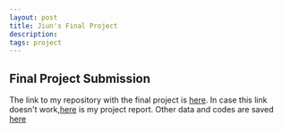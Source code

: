 ```yaml
---
layout: post
title: Jiun's Final Project
description:
tags: project
---
```

## Final Project Submission ##

The link to my repository with the final project is [here](https://github.com/jiun0201/project/releases/tag/v1.0).
In case this link doesn't work,[here](https://github.com/jiun0201/project/blob/master/W4701FinalProject/FinalProjectReport.pdf) is my project report. Other data and codes are saved [here](https://github.com/jiun0201/project/tree/master/W4701FinalProject)
 